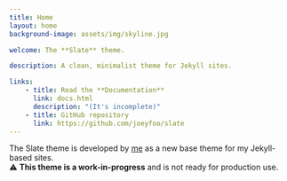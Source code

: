 ```yaml
---
title: Home
layout: home
background-image: assets/img/skyline.jpg

welcome: The **Slate** theme.

description: A clean, minimalist theme for Jekyll sites. 

links:
    - title: Read the **Documentation**
      link: docs.html
      description: "(It's incomplete)"
    - title: GitHub repository
      link: https://github.com/joeyfoo/slate
---
```


The Slate theme is developed by [me](https://github.com/joeyfoo) as a new 
base theme for my Jekyll-based sites.  
⚠ **This theme is a work-in-progress** and is not ready for production use.